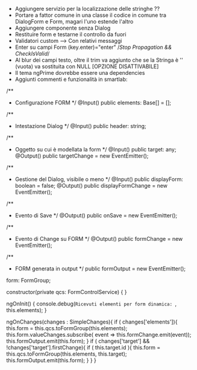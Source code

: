 -   Aggiungere servizio per la localizzazione delle stringhe ??
-   Portare a fattor comune in una classe il codice in comune tra DialogForm e Form, magari l'uno estende l'altro 
-   Aggiungere componente senza Dialog
-   Restituire form e testarne il controllo da fuori 
-   Validatori custom --> Con relativi messaggi 
-   Enter su campi Form (key.enter)="enter" /*Stop Propagation && CheckIsValid*/
-	Al blur dei campi testo, oltre il trim va aggiunto che se la Stringa è '' (vuota) va sostituita con NULL [OPZIONE DISATTIVABILE]
-	Il tema ngPrime dovrebbe essere una dependencies 
-	Aggiunti commenti e funzionalità in smartlab:

  /**
   * Configurazione FORM 
   */
  @Input() 
  public elements: Base<any>[] = [];

  /**
   * Intestazione Dialog 
   */
  @Input() 
  public header: string;
  
  /**
   * Oggetto su cui è modellata la form 
   */
  @Input() 
  public target: any;
  @Output()
  public targetChange = new EventEmitter<any>();

  /**
   * Gestione del Dialog, visibile o meno 
   */
  @Input() 
  public displayForm: boolean = false;
  @Output()
  public displayFormChange = new EventEmitter<boolean>();

  /**
   * Evento di Save 
   */
  @Output()
  public onSave = new EventEmitter<FormGroup>();

  /**
   * Evento di Change su FORM
   */
  @Output()
  public formChange = new EventEmitter<any>();

  /**
   * FORM generata in output 
   */
  public formOutput = new EventEmitter<FormGroup>();

  
  form: FormGroup;
 
  constructor(private qcs: FormControlService) {  }
 
  ngOnInit() {
    console.debug(`Ricevuti elementi per form dinamica: `, this.elements);
  }

  ngOnChanges(changes : SimpleChanges){
    if ( changes['elements']){
      this.form = this.qcs.toFormGroup(this.elements);
      this.form.valueChanges.subscribe( event => this.formChange.emit(event));
      this.formOutput.emit(this.form);
    }
    if ( changes['target'] && !changes['target'].firstChange){
      if ( this.target.id ){
        this.form = this.qcs.toFormGroup(this.elements, this.target);
        this.formOutput.emit(this.form);
      }
    }
  }